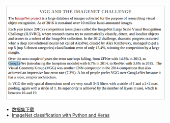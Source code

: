 ![](imagenet/imagenet_01.png)


* [数据集下载](https://blog.csdn.net/haoji007/article/details/77005538)
* [ImageNet classification with Python and Keras](https://www.pyimagesearch.com/2016/08/10/imagenet-classification-with-python-and-keras/)